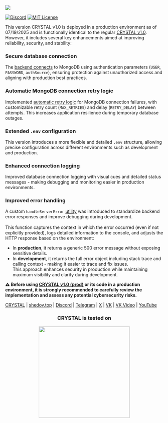 [<img src="https://shedov.top/ru/wp-content/images/logo_crystal-v1.0_github_25.png">](https://shedov.top/description-and-capabilities-of-crystal-v1-0/)

[![Discord](https://img.shields.io/discord/1006372235172384849?style=for-the-badge&logo=5865F2&logoColor=black&labelColor=black&color=%23f3f3f3
)](https://discord.gg/ENB7RbxVZE)
[![MIT License](https://img.shields.io/badge/license-MIT-blue.svg?style=for-the-badge&logo=5865F2&logoColor=black&labelColor=black&color=%23f3f3f3)](https://github.com/CrystalSystems/crystal-v1.0/blob/main/LICENSE)

This version CRYSTAL v1.0 is deployed in a production environment as of 07/19/2025 and is functionally identical to the regular [CRYSTAL v1.0](https://github.com/CrystalSystems/crystal-v1.0). However, it includes several key enhancements aimed at improving reliability, security, and stability:

### Secure database connection
The [backend connects](https://github.com/CrystalSystems/crystal-v1.0--prod/blob/544bfffa9c1b06b081d2be622a9190030ca0444d/backend/src/core/engine/db/connectDB.js#L22) to MongoDB using authentication parameters (`USER`, `PASSWORD`, `authSource`), ensuring protection against unauthorized access and aligning with production best practices.

### Automatic MongoDB connection retry logic
Implemented [automatic retry logic](https://github.com/CrystalSystems/crystal-v1.0--prod/blob/544bfffa9c1b06b081d2be622a9190030ca0444d/backend/src/core/engine/db/connectDB.js#L13) for MongoDB connection failures, with customizable retry count (`MAX_RETRIES`) and delay (`RETRY_DELAY`) between attempts. This increases application resilience during temporary database outages.

### Extended `.env` configuration  
This version introduces a more flexible and detailed `.env` structure, allowing precise configuration across different environments such as development and production.

### Enhanced connection logging
Improved database connection logging with visual cues and detailed status messages - making debugging and monitoring easier in production environments.

### Improved error handling  
A custom `handleServerError` [utility](https://github.com/CrystalSystems/crystal-v1.0--prod/blob/main/backend/src/shared/helpers/handle-server-error/handle-server-error.js) was introduced to standardize backend error responses and improve debugging during development.<br/>  
This function captures the context in which the error occurred (even if not explicitly provided), logs detailed information to the console, and adjusts the HTTP response based on the environment:<br/>
- In **production**, it returns a generic 500 error message without exposing sensitive details.
- In **development**, it returns the full error object including stack trace and calling context - making it easier to trace and fix issues.<br/>
This approach enhances security in production while maintaining maximum visibility and clarity during development.


**⚠️ Before using [CRYSTAL v1.0 (prod)](https://github.com/CrystalSystems/crystal-v1.0--prod) or its code in a production environment, it is strongly recommended to carefully review the implementation and assess any potential cybersecurity risks.**<br/>

[CRYSTAL](https://crysty.ru/) | [shedov.top](https://shedov.top/) | [Discord](https://discord.gg/ENB7RbxVZE) | [Telegram](https://t.me/ShedovChannel) | [X](https://x.com/AndrewShedov) | [VK](https://vk.com/shedovclub) | [VK Video](https://vkvideo.ru/@shedovclub) | [YouTube](https://www.youtube.com/@AndrewShedov)

<h3 align="center">CRYSTAL is tested on</h3>

<p align="center">
  <a href="https://www.browserstack.com/">
    <img src="https://shedov.top/wp-content/images/browserstack-logo-global.svg" width="290" />
  </a>
</p>
